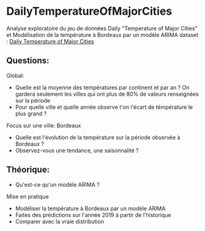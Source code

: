 # DailyTemperatureOfMajorCities
Analyse exploratoire du jeu de données Daily "Temperature of Major Cities" et Modélisation de la température à Bordeaux par un modèle ARIMA 
dataset : [Daily Temperature of Major Cities](https://www.kaggle.com/datasets/sudalairajkumar/daily-temperature-of-major-cities?select=city_temperature.csv) 

## Questions:

Global:
 - Quelle est la moyenne des températures par continent et par an ? 
On gardera seulement les villes qui ont plus de 80% de valeurs renseignées sur la période
 - Pour quelle ville et quelle année observe t'on l'écart de témpérature le plus grand ?
 
Focus sur une ville: Bordeaux
- Quelle est l'évolution de la température sur la période observée à Bordeaux ? 
- Observez-vous une tendance, une saisonnalité ? 
 
 
## Théorique: 
- Qu'est-ce qu'un modèle ARIMA ? 

Mise en pratique
- Modéliser la température à Bordeaux par un modèle ARIMA 
- Faites des prédictions sur l'année 2019 à partir de l'historique
- Comparer avec la vraie distribution
